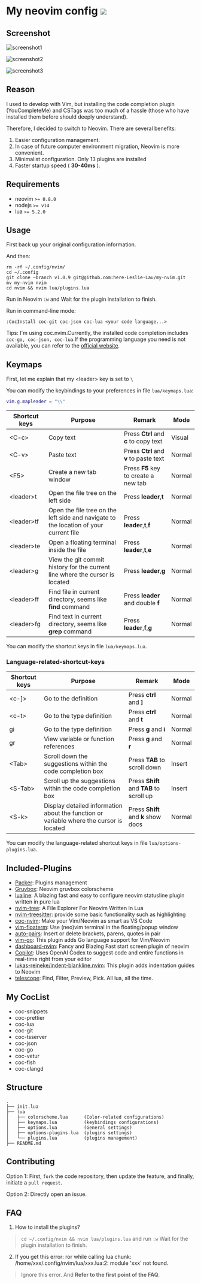# My neovim config [![](https://img.shields.io/badge/build-passing-brightgreen.svg)](https://img.shields.io/badge/build-passing-brightgreen.svg)


## Screenshot

![screenshot1](screenshot.png)

![screenshot2](screenshot2.png)

![screenshot3](screenshot3.png)

## Reason

I used to develop with Vim, but installing the code completion plugin (YouCompleteMe) and CSTags was too much of a hassle (those who have installed them before should deeply understand).

Therefore, I decided to switch to Neovim. There are several benefits:

1. Easier configuration management.
2. In case of future computer environment migration, Neovim is more convenient.
3. Minimalist configuration. Only 13 plugins are installed
3. Faster startup speed ( **30-40ms** ).

## Requirements

- neovim `>= 0.8.0`
- nodejs `>= v14`
- lua `>= 5.2.0`

## Usage

First back up your original configuration information.

And then:

```shell
rm -rf ~/.config/nvim/
cd ~/.config
git clone –branch v1.0.9 git@github.com:here-Leslie-Lau/my-nvim.git
mv my-nvim nvim
cd nvim && nvim lua/plugins.lua
```

Run in Neovim `:w` and Wait for the plugin installation to finish.

Run in command-line mode:

```shell
:CocInstall coc-git coc-json coc-lua <your code language...>
```

Tips: I'm using coc.nvim.Currently, the installed code completion includes `coc-go, coc-json, coc-lua`.If the programming language you need is not available, you can refer to the [official website](https://github.com/neoclide/coc.nvim).

## Keymaps

First, let me explain that my \<leader\> key is set to `\`

You can modify the keybindings to your preferences in file `lua/keymaps.lua`:

```lua
vim.g.mapleader = "\\"
```

| Shortcut keys | Purpose | Remark | Mode |
| --- | --- | --- | --- |
| \<C-c\> | Copy text | Press **Ctrl** and **c** to copy text | Visual |
| \<C-v\> | Paste text | Press **Ctrl** and **v** to paste text | Normal |
| \<F5\> | Create a new tab window | Press **F5** key to create a new tab | Normal |
| \<leader\>t | Open the file tree on the left side | Press **leader**,**t** | Normal |
| \<leader\>tf | Open the file tree on the left side and navigate to the location of your current file | Press **leader**,**t**,**f** | Normal |
| \<leader\>te | Open a floating terminal inside the file | Press **leader**,**t**,**e** | Normal |
| \<leader\>g | View the git commit history for the current line where the cursor is located | Press **leader**,**g** | Normal |
| \<leader\>ff | Find file in current directory, seems like **find** command | Press **leader** and double **f** | Normal |
| \<leader\>fg | Find text in current directory, seems like **grep** command | Press **leader**,**f**,**g** | Normal |

You can modify the shortcut keys in file `lua/keymaps.lua`.

### Language-related-shortcut-keys

| Shortcut keys | Purpose | Remark | Mode |
| --- | --- | --- | --- |
| \<c-]\> | Go to the definition | Press **ctrl** and **]** | Normal |
| \<c-t\> | Go to the type definition | Press **ctrl** and **t** | Normal |
| gi | Go to the type definition | Press **g** and **i** | Normal |
| gr | View variable or function references | Press **g** and **r** | Normal |
| \<Tab\> | Scroll down the suggestions within the code completion box | Press **TAB** to scroll down | Insert |
| \<S-Tab\> | Scroll up the suggestions within the code completion box | Press **Shift** and **TAB** to scroll up | Insert |
| \<S-k\> | Display detailed information about the function or variable where the cursor is located | Press **Shift** and **k** show docs | Normal |

You can modify the language-related shortcut keys in file `lua/options-plugins.lua`.

## Included-Plugins

- [Packer](https://github.com/wbthomason/packer.nvim): Plugins management
- [Gruvbox](https://github.com/ellisonleao/gruvbox.nvim): Neovim gruvbox colorscheme
- [lualine](https://github.com/nvim-lualine/lualine.nvim): A blazing fast and easy to configure neovim statusline plugin written in pure lua
- [nvim-tree](https://github.com/nvim-tree/nvim-tree.lua): A File Explorer For Neovim Written In Lua
- [nvim-treesitter](https://github.com/nvim-treesitter/nvim-treesitter): provide some basic functionality such as highlighting
- [coc-nvim](https://github.com/neoclide/coc.nvim): Make your Vim/Neovim as smart as VS Code
- [vim-floaterm](https://github.com/voldikss/vim-floaterm): Use (neo)vim terminal in the floating/popup window
- [auto-pairs](https://github.com/jiangmiao/auto-pairs): Insert or delete brackets, parens, quotes in pair
- [vim-go](https://github.com/fatih/vim-go): This plugin adds Go language support for Vim/Neovim
- [dashboard-nvim](https://github.com/nvimdev/dashboard-nvim): Fancy and Blazing Fast start screen plugin of neovim
- [Copilot](https://github.com/github/copilot.vim): Uses OpenAI Codex to suggest code and entire functions in real-time right from your editor
- [lukas-reineke/indent-blankline.nvim](https://github.com/lukas-reineke/indent-blankline.nvim): This plugin adds indentation guides to Neovim
- [telescope](https://github.com/nvim-telescope/telescope.nvim): Find, Filter, Preview, Pick. All lua, all the time.

## My CocList

- coc-snippets
- coc-prettier
- coc-lua
- coc-git
- coc-tsserver
- coc-json
- coc-go
- coc-vetur
- coc-fish
- coc-clangd

## Structure

```shell
.
├── init.lua
├── lua
│   ├── colorscheme.lua      (Color-related configurations)
│   ├── keymaps.lua          (keybindings configurations)
│   ├── options.lua          (General settings)
│   ├── options-plugins.lua  (plugins settings)
│   └── plugins.lua          (plugins management)
├── README.md
```

## Contributing

Option 1: First, `fork` the code repository, then update the feature, and finally, initiate a `pull request`.

Option 2: Directly open an issue.

## FAQ

1. How to install the plugins?

> `cd ~/.config/nvim && nvim lua/plugins.lua` and run `:w` Wait for the plugin installation to finish.

2. If you get this error: ror while calling lua chunk: /home/xxx/.config/nvim/lua/xxx.lua:2: module 'xxx' not found.

> Ignore this error. And **Refer to the first point of the FAQ**.
